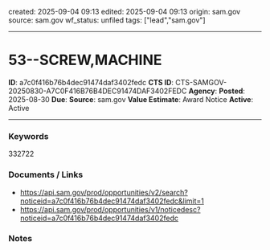 created: 2025-09-04 09:13
edited: 2025-09-04 09:13
origin: sam.gov
source: sam.gov
wf_status: unfiled
tags: ["lead","sam.gov"]

---

# 53--SCREW,MACHINE

**ID**: a7c0f416b76b4dec91474daf3402fedc
**CTS ID**: CTS-SAMGOV-20250830-A7C0F416B76B4DEC91474DAF3402FEDC
**Agency**: 
**Posted**: 2025-08-30
**Due**: 
**Source**: sam.gov
**Value Estimate**: Award Notice
**Active**: Active

---

### Keywords
332722

### Documents / Links
- <https://api.sam.gov/prod/opportunities/v2/search?noticeid=a7c0f416b76b4dec91474daf3402fedc&limit=1>
- <https://api.sam.gov/prod/opportunities/v1/noticedesc?noticeid=a7c0f416b76b4dec91474daf3402fedc>

### Notes


